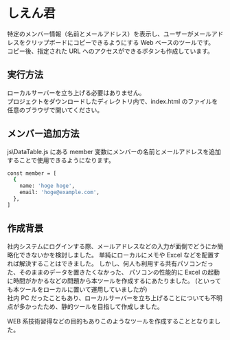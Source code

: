 # しえん君

特定のメンバー情報（名前とメールアドレス）を表示し、ユーザーがメールアドレスをクリップボードにコピーできるようにする Web ベースのツールです。<br>
コピー後、指定された URL へのアクセスができるボタンも作成しています。

## 実行方法

ローカルサーバーを立ち上げる必要はありません。<br>
プロジェクトをダウンロードしたディレクトリ内で、index.html のファイルを任意のブラウザで開いてください。

## メンバー追加方法

js\DataTable.js にある member 変数にメンバーの名前とメールアドレスを追加することで使用できるようになります。

```bash
const member = [
  {
    name: 'hoge hoge',
    email: 'hoge@example.com',
  },
]
```

## 作成背景

社内システムにログインする際、メールアドレスなどの入力が面倒でどうにか簡略化できないかを検討しました。
単純にローカルにメモや Excel などを配置すれば解決することはできました。
しかし、何人も利用する共有パソコンだった、そのままのデータを置きたくなかった、
パソコンの性能的に Excel の起動に時間がかかるなどの問題から本ツールを作成するにあたりました。
(といっても本ツールをローカルに置いて運用していましたが)<br>
社内 PC だったこともあり、ローカルサーバーを立ち上げることについても不明点が多かったため、静的ツールを目指して作成しました。

WEB 系技術習得などの目的もありこのようなツールを作成することとなりました。
